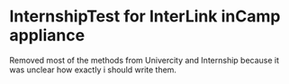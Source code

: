 # InternshipTest for InterLink inCamp appliance
Removed most of the methods from Univercity and Internship because it was unclear how exactly i should write them. 
